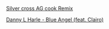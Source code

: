 [Silver cross AG cook Remix](https://youtu.be/0M_I3P15US8)

[ Danny L Harle - Blue Angel (feat. Clairo) ](https://www.youtube.com/watch?v=F9a4C2NrQQs)
